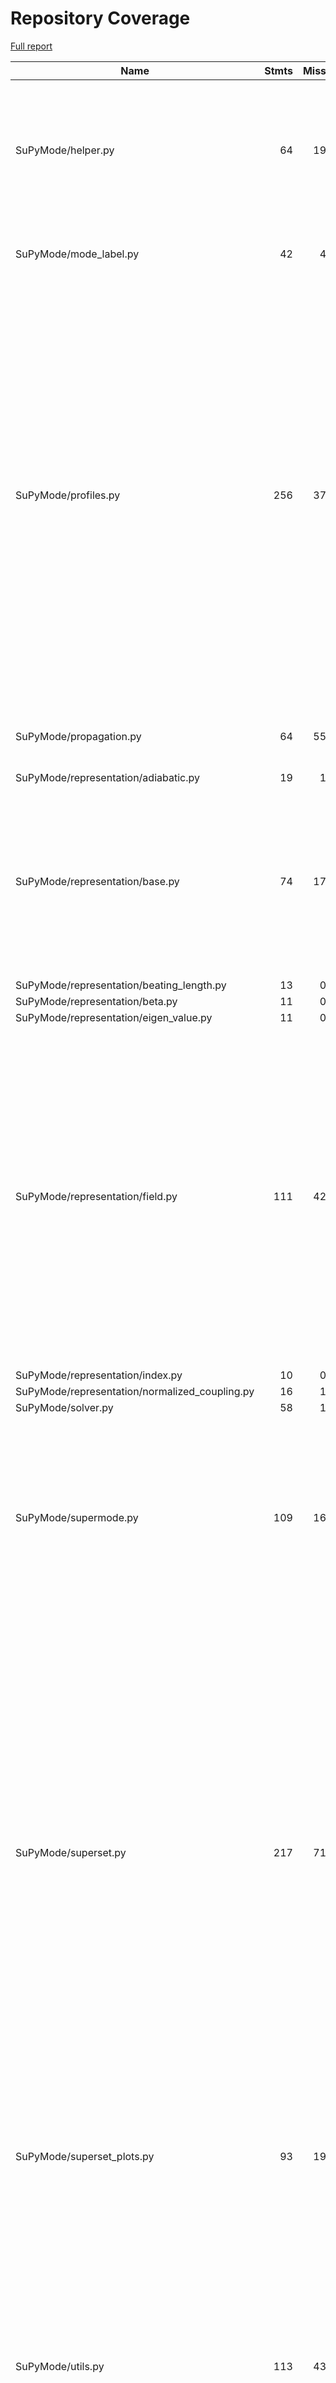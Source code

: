 # Repository Coverage

[Full report](https://htmlpreview.github.io/?https://github.com/MartinPdeS/SuPyMode/blob/python-coverage-comment-action-data/htmlcov/index.html)

| Name                                            |    Stmts |     Miss |   Branch |   BrPart |   Cover |   Missing |
|------------------------------------------------ | -------: | -------: | -------: | -------: | ------: | --------: |
| SuPyMode/helper.py                              |       64 |       19 |       24 |        7 |     61% |28-86, 150, 159->162, 163, 233->237, 246->249, 250, 253 |
| SuPyMode/mode\_label.py                         |       42 |        4 |       16 |        3 |     88% |23->30, 103, 139, 152, 163 |
| SuPyMode/profiles.py                            |      256 |       37 |       26 |        8 |     84% |53, 68, 136, 159-166, 180, 232-239, 251-257, 301, 322, 325, 328, 456, 479->482, 489-493, 505-506, 512-513, 519-520, 526-527, 533-534, 594, 695-707, 755->754 |
| SuPyMode/propagation.py                         |       64 |       55 |       12 |        0 |     12% |21-27, 45-68, 72-79, 109-154 |
| SuPyMode/representation/adiabatic.py            |       19 |        1 |        2 |        1 |     90% |        57 |
| SuPyMode/representation/base.py                 |       74 |       17 |       12 |        3 |     74% |48, 66, 94-95, 106, 123-124, 140, 152, 164, 176, 212, 224, 252, 268, 279, 290 |
| SuPyMode/representation/beating\_length.py      |       13 |        0 |        0 |        0 |    100% |           |
| SuPyMode/representation/beta.py                 |       11 |        0 |        0 |        0 |    100% |           |
| SuPyMode/representation/eigen\_value.py         |       11 |        0 |        0 |        0 |    100% |           |
| SuPyMode/representation/field.py                |      111 |       42 |       40 |       13 |     54% |59, 83, 117->120, 140-157, 178-182, 211, 214, 220-221, 226, 229, 233, 236, 270-290, 337-341, 358->361, 361->365, 365->368, 368->371 |
| SuPyMode/representation/index.py                |       10 |        0 |        0 |        0 |    100% |           |
| SuPyMode/representation/normalized\_coupling.py |       16 |        1 |        2 |        1 |     89% |        55 |
| SuPyMode/solver.py                              |       58 |        1 |        6 |        1 |     97% |        62 |
| SuPyMode/supermode.py                           |      109 |       16 |       18 |        7 |     82% |215, 228-231, 245, 280, 305, 346, 348->352, 353-354, 357-358, 361-362, 395 |
| SuPyMode/superset.py                            |      217 |       71 |       62 |        9 |     63% |58, 94, 106-109, 170, 188-193, 204-215, 242-251, 269-287, 303-307, 325-341, 377-409, 436-447, 498-499, 578->581, 602-605, 673->675, 675->677, 678, 681->683, 683->685, 685->exit |
| SuPyMode/superset\_plots.py                     |       93 |       19 |       42 |        6 |     74% |41, 152-155, 221, 325, 327, 329, 332-337, 408-422 |
| SuPyMode/utils.py                               |      113 |       43 |       44 |       11 |     57% |27-34, 65-73, 77-82, 86-91, 96-108, 113, 130-136, 159, 187, 199->204, 230, 233-234, 237, 242, 271, 274, 284-286 |
| SuPyMode/workflow.py                            |      122 |       18 |       36 |       14 |     78% |157, 159, 197, 199, 201, 203, 205, 207, 209, 214, 216, 220, 237-242, 282, 288-289, 318 |
|                                       **TOTAL** | **1403** |  **344** |  **342** |   **84** | **71%** |           |


## Setup coverage badge

Below are examples of the badges you can use in your main branch `README` file.

### Direct image

[![Coverage badge](https://raw.githubusercontent.com/MartinPdeS/SuPyMode/python-coverage-comment-action-data/badge.svg)](https://htmlpreview.github.io/?https://github.com/MartinPdeS/SuPyMode/blob/python-coverage-comment-action-data/htmlcov/index.html)

This is the one to use if your repository is private or if you don't want to customize anything.

### [Shields.io](https://shields.io) Json Endpoint

[![Coverage badge](https://img.shields.io/endpoint?url=https://raw.githubusercontent.com/MartinPdeS/SuPyMode/python-coverage-comment-action-data/endpoint.json)](https://htmlpreview.github.io/?https://github.com/MartinPdeS/SuPyMode/blob/python-coverage-comment-action-data/htmlcov/index.html)

Using this one will allow you to [customize](https://shields.io/endpoint) the look of your badge.
It won't work with private repositories. It won't be refreshed more than once per five minutes.

### [Shields.io](https://shields.io) Dynamic Badge

[![Coverage badge](https://img.shields.io/badge/dynamic/json?color=brightgreen&label=coverage&query=%24.message&url=https%3A%2F%2Fraw.githubusercontent.com%2FMartinPdeS%2FSuPyMode%2Fpython-coverage-comment-action-data%2Fendpoint.json)](https://htmlpreview.github.io/?https://github.com/MartinPdeS/SuPyMode/blob/python-coverage-comment-action-data/htmlcov/index.html)

This one will always be the same color. It won't work for private repos. I'm not even sure why we included it.

## What is that?

This branch is part of the
[python-coverage-comment-action](https://github.com/marketplace/actions/python-coverage-comment)
GitHub Action. All the files in this branch are automatically generated and may be
overwritten at any moment.